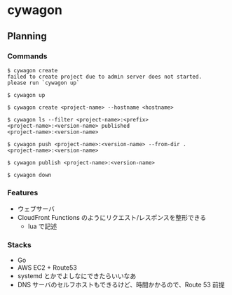 # cywagon

## Planning
### Commands
```console
$ cywagon create
failed to create project due to admin server does not started.
please run `cywagon up`

$ cywagon up

$ cywagon create <project-name> --hostname <hostname>

$ cywagon ls --filter <project-name>:<prefix>
<project-name>:<version-name> published
<project-name>:<version-name>

$ cywagon push <project-name>:<version-name> --from-dir .
<project-name>:<version-name>

$ cywagon publish <project-name>:<version-name>

$ cywagon down
```

### Features
- ウェブサーバ
- CloudFront Functions のようにリクエスト/レスポンスを整形できる
  - lua で記述

### Stacks
- Go
- AWS EC2 + Route53
- systemd とかでよしなにできたらいいなあ
- DNS サーバのセルフホストもできるけど、時間かかるので、Route 53 前提
